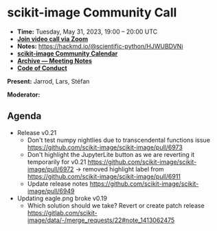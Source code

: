 # scikit-image Community Call

- **Time:** Tuesday, May 31, 2023, 19:00 – 20:00 UTC
- **[Join video call via Zoom](https://us06web.zoom.us/j/88060567580?pwd=THRpaWFnSFNwK0Fycy9FVk5RYnV5UT09)**
- **Notes:** https://hackmd.io/@scientific-python/HJWUBDVNi
- **[scikit-image Community Calendar](https://scientific-python.org/calendars/skimage.ics)**
- **[Archive — Meeting Notes](https://github.com/scikit-image/meeting-notes)**
- **[Code of Conduct](https://scikit-image.org/docs/stable/conduct/code_of_conduct.html)**

**Present:** Jarrod, Lars, Stéfan

**Moderator:**

## Agenda

- Release v0.21
  - Don't test numpy nightlies due to transcendental functions issue https://github.com/scikit-image/scikit-image/pull/6973
  - Don't highlight the JupyterLite button as we are reverting it temporarily for v0.21 https://github.com/scikit-image/scikit-image/pull/6972 -> removed highlight label from https://github.com/scikit-image/scikit-image/pull/6911
  - Update release notes https://github.com/scikit-image/scikit-image/pull/6949
- Updating eagle.png broke v0.19
  - Which solution should we take? Revert or create patch release https://gitlab.com/scikit-image/data/-/merge_requests/22#note_1413062475

